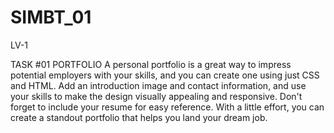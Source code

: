 # SIMBT_01

LV-1

TASK #01
PORTFOLIO
A personal portfolio is a great way to impress potential employers with your skills, and you can create one using just CSS and HTML. Add an introduction image and contact information, and use your skills to make the design visually appealing and responsive. Don't forget to include your resume for easy reference. With a little effort, you can create a standout portfolio that helps you land your dream job.
